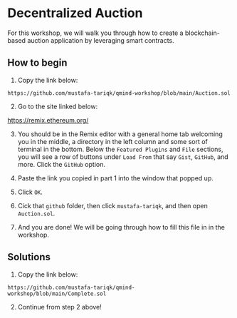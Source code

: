 # Decentralized Auction

For this workshop, we will walk you through how to create a blockchain-based auction application by leveraging smart contracts.


## How to begin

1. Copy the link below:
```
https://github.com/mustafa-tariqk/qmind-workshop/blob/main/Auction.sol
```

2. Go to the site linked below:

https://remix.ethereum.org/

3. You should be in the Remix editor with a general home tab welcoming you in the middle, a directory in the left column and some sort of terminal in the bottom. Below the `Featured Plugins` and `File` sections, you will see a row of buttons under `Load From` that say `Gist`, `GitHub`, and more. Click the `GitHub` option.

4. Paste the link you copied in part 1 into the window that popped up.

5. Click `OK`.

6. Cick that `github` folder, then click `mustafa-tariqk`, and then open `Auction.sol`.

7. And you are done! We will be going through how to fill this file in in the workshop.

## Solutions
1. Copy the link below:
```
https://github.com/mustafa-tariqk/qmind-workshop/blob/main/Complete.sol
```

2. Continue from step 2 above!
